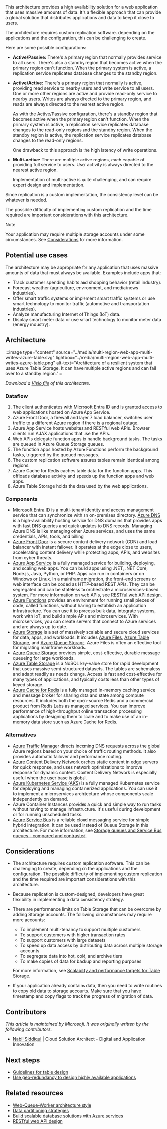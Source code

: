 This architecture provides a high availability solution for a web application that uses massive amounts of data. It's a flexible approach that can provide a global solution that distributes applications and data to keep it close to users.

The architecture requires custom replication software. depending on the applications and the configuration, this can be challenging to create.

Here are some possible configurations:

- **Active/Passive:** There's a primary region that normally provides service to all users. There's also a standby region that becomes active when the primary region can't function. When the primary system is active, a replication service replicates database changes to the standby region.
- **Active/Active:** There's a primary region that normally is active, providing read service to nearby users and write service to all users. One or more other regions are active and provide read-only service to nearby users. Writes are always directed to the primary region, and reads are always directed to the nearest active region.

   As with the Active/Passive configuration, there's a standby region that becomes active when the primary region can't function. When the primary system is active, a replication service replicates database changes to the read-only regions and the standby region. When the standby region is active, the replication service replicates database changes to the read-only regions.

   One drawback to this approach is the high latency of write operations.
- **Multi-active:** There are multiple active regions, each capable of providing full service to users. User activity is always directed to the nearest active region.

   Implementation of multi-active is quite challenging, and can require expert design and implementation.

Since replication is a custom implementation, the consistency level can be whatever is needed.

The possible difficulty of implementing custom replication and the time required are important considerations with this architecture.

> [!Note]
> Your application may require multiple storage accounts under some circumstances. See [Considerations](#considerations) for more information.

## Potential use cases

The architecture may be appropriate for any application that uses massive amounts of data that must always be available. Examples include apps that:

- Track customer spending habits and shopping behavior (retail industry).
- Forecast weather (agriculture, environment, and media/news industries).
- Offer smart traffic systems or implement smart traffic systems or use smart technology to monitor traffic (automotive and transportation industries).
- Analyze manufacturing Internet of Things (IoT) data.
- Display smart meter data or use smart technology to monitor meter data (energy industry).

## Architecture

:::image type="content" source="../media/multi-region-web-app-multi-writes-azure-table.svg" lightbox="../media/multi-region-web-app-multi-writes-azure-table.png" alt-text="Architecture of a resilient system that uses Azure Table Storage. It can have multiple active regions and can fail over to a standby region.":::

*Download a [Visio file](https://arch-center.azureedge.net/US-1857597-PR-3334-multi-region-web-app-multi-writes-azure-table.vsdx) of this architecture.*

### Dataflow

1. The client authenticates with Microsoft Entra ID and is granted access to web applications hosted on Azure App Service.
1. Azure Front Door, a firewall and layer 7 load balancer, switches user traffic to a different Azure region if there is a regional outage.
1. Azure App Service hosts websites and RESTful web APIs. Browser clients run AJAX applications that use the APIs.
1. Web APIs delegate function apps to handle background tasks. The tasks are queued in Azure Queue Storage queues.
1. The function apps hosted by Azure Functions perform the background tasks, triggered by the queued messages.
1. The custom replication software assures tables remain identical among regions.
1. Azure Cache for Redis caches table data for the function apps. This offloads database activity and speeds up the function apps and web apps.
1. Azure Table Storage holds the data used by the web applications.

### Components

- [Microsoft Entra ID](https://azure.microsoft.com/services/active-directory) is a multi-tenant identity and access management service that can synchronize with an on-premises directory.
[Azure DNS](https://azure.microsoft.com/services/dns) is a high-availability hosting service for DNS domains that provides apps with fast DNS queries and quick updates to DNS records. Managing Azure DNS is like managing other Azure services, and uses the same credentials, APIs, tools, and billing.
- [Azure Front Door](https://azure.microsoft.com/services/frontdoor) is a secure content delivery network (CDN) and load balancer with instant failover. It operates at the edge close to users, accelerating content delivery while protecting apps, APIs, and websites from cyber threats.
- [Azure App Service](/azure/well-architected/service-guides/app-service-web-apps) is a fully managed service for building, deploying, and scaling web apps. You can build apps using .NET, .NET Core, Node.js, Java, Python, or PHP. Apps can run in containers or on Windows or Linux. In a mainframe migration, the front-end screens or web interface can be coded as HTTP-based REST APIs. They can be segregated and can be stateless to orchestrate a microservices-based system. For more information on web APIs, see [RESTful web API design](../../best-practices/api-design.md).
- [Azure Functions](https://azure.microsoft.com/services/functions) provides an environment for running small pieces of code, called functions, without having to establish an application infrastructure. You can use it to process bulk data, integrate systems, work with IoT, and build simple APIs and microservices. With microservices, you can create servers that connect to Azure services and are always up to date.
- [Azure Storage](https://azure.microsoft.com/product-categories/storage) is a set of massively scalable and secure cloud services for data, apps, and workloads. It includes [Azure Files](https://azure.microsoft.com/services/storage/files), [Azure Table Storage](https://azure.microsoft.com/services/storage/tables), and [Azure Queue Storage](https://azure.microsoft.com/services/storage/queues). Azure Files is often an effective tool for migrating mainframe workloads.
- [Azure Queue Storage](https://azure.microsoft.com/services/storage/queues) provides simple, cost-effective, durable message queueing for large workloads.
- [Azure Table Storage](https://azure.microsoft.com/services/storage/tables) is a NoSQL key-value store for rapid development that uses massive semi-structured datasets. The tables are schemaless and adapt readily as needs change. Access is fast and cost-effective for many types of applications, and typically costs less than other types of keyed storage.
- [Azure Cache for Redis](https://azure.microsoft.com/services/cache) is a fully managed in-memory caching service and message broker for sharing data and state among compute resources. It includes both the open-source Redis and a commercial product from Redis Labs as managed services. You can improve performance of high-throughput online transaction processing applications by designing them to scale and to make use of an in-memory data store such as Azure Cache for Redis.

### Alternatives

- [Azure Traffic Manager](https://azure.microsoft.com/services/traffic-manager) directs incoming DNS requests across the global Azure regions based on your choice of traffic routing methods. It also provides automatic failover and performance routing.
- [Azure Content Delivery Network](https://azure.microsoft.com/services/cdn) caches static content in edge servers for quick response, and uses network optimizations to improve response for dynamic content. Content Delivery Network is especially useful when the user base is global.
- [Azure Kubernetes Service (AKS)](https://azure.microsoft.com/services/kubernetes-service) is a fully managed Kubernetes service for deploying and managing containerized applications. You can use it to implement a microservices architecture whose components scale independently on demand.
- [Azure Container Instances](https://azure.microsoft.com/services/container-instances) provides a quick and simple way to run tasks without having to manage infrastructure. It's useful during development or for running unscheduled tasks.
- [Azure Service Bus](https://azure.microsoft.com/services/service-bus) is a reliable cloud messaging service for simple hybrid integration. It can be used instead of Queue Storage in this architecture. For more information, see [Storage queues and Service Bus queues - compared and contrasted](/azure/service-bus-messaging/service-bus-azure-and-service-bus-queues-compared-contrasted).

## Considerations

- The architecture requires custom replication software. This can be challenging to create, depending on the applications and the configuration. The possible difficulty of implementing custom replication and the time required are important considerations with this architecture.
- Because replication is custom-designed, developers have great flexibility in implementing a data consistency strategy.
- There are performance limits on Table Storage that can be overcome by adding Storage accounts. The following circumstances may require more accounts:
   - To implement multi-tenancy to support multiple customers
   - To support customers with higher transaction rates
   - To support customers with large datasets
   - To speed up data access by distributing data across multiple storage accounts
   - To segregate data into hot, cold, and archive tiers
   - To make copies of data for backup and reporting purposes

   For more information, see [Scalability and performance targets for Table Storage](/azure/storage/tables/scalability-targets).
- If your application already contains data, then you need to write routines to copy old data to storage accounts. Make sure that you have timestamp and copy flags to track the progress of migration of data.

## Contributors

*This article is maintained by Microsoft. It was originally written by the following contributors.*

 * [Nabil Siddiqui](https://www.linkedin.com/in/nabilshams) | Cloud Solution Architect - Digital and Application Innovation

## Next steps

- [Guidelines for table design](/azure/storage/tables/table-storage-design-guidelines)
- [Use geo-redundancy to design highly available applications](/azure/storage/common/geo-redundant-design?toc=%2Fazure%2Fstorage%2Ftables%2Ftoc.json&tabs=current)

## Related resources

- [Web-Queue-Worker architecture style](../../guide/architecture-styles/web-queue-worker.yml)
- [Data partitioning strategies](../../best-practices/data-partitioning-strategies.yml)
- [Build scalable database solutions with Azure services](../../data-guide/scenarios/build-scalable-database-solutions-azure-services.md)
- [RESTful web API design](../../best-practices/api-design.md)
